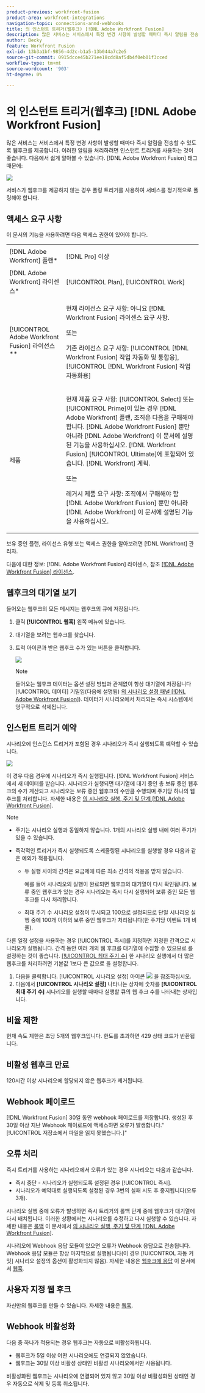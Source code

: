 ```yaml
---
product-previous: workfront-fusion
product-area: workfront-integrations
navigation-topic: connections-annd-webhooks
title: 의 인스턴트 트리거(웹후크) [!DNL Adobe Workfront Fusion]
description: 많은 서비스는 서비스에서 특정 변경 사항이 발생할 때마다 즉시 알림을 전송할 수 있도록 웹후크를 제공합니다. 이러한 알림을 처리하려면 인스턴트 트리거를 사용하는 것이 좋습니다. 이 문서에서는 Adobe Workfront Fusion에서 인스턴트 트리거의 사용 및 기능에 대해 설명합니다.
author: Becky
feature: Workfront Fusion
exl-id: 13b3a1bf-9856-4d2c-b1a5-13b044a7c2e5
source-git-commit: 0915dcce45b271ee18cdd8af5db4f0eb01f3cced
workflow-type: tm+mt
source-wordcount: '903'
ht-degree: 0%

---
```


# 의 인스턴트 트리거(웹후크) [!DNL Adobe Workfront Fusion]

많은 서비스는 서비스에서 특정 변경 사항이 발생할 때마다 즉시 알림을 전송할 수 있도록 웹후크를 제공합니다. 이러한 알림을 처리하려면 인스턴트 트리거를 사용하는 것이 좋습니다. 다음에서 쉽게 알아볼 수 있습니다. [!DNL Adobe Workfront Fusion] 태그 때문에:

![](assets/instant-350x256.png)

서비스가 웹후크를 제공하지 않는 경우 폴링 트리거를 사용하여 서비스를 정기적으로 폴링해야 합니다.

## 액세스 요구 사항

이 문서의 기능을 사용하려면 다음 액세스 권한이 있어야 합니다.

<table style="table-layout:auto"> 
 <col> 
 <col> 
 <tbody> 
  <tr> 
    <td role="rowheader">[!DNL Adobe Workfront] 플랜*</td> 
   <td> <p>[!DNL Pro] 이상</p> </td> 
  </tr> 
  <tr data-mc-conditions=""> 
   <td role="rowheader">[!DNL Adobe Workfront] 라이센스*</td> 
   <td> <p>[!UICONTROL Plan], [!UICONTROL Work]</p> </td> 
  </tr> 
  <tr> 
   <td role="rowheader">[!UICONTROL Adobe Workfront Fusion] 라이선스**</td> 
   <td>
   <p>현재 라이선스 요구 사항: 아니요 [!DNL Workfront Fusion] 라이센스 요구 사항.</p>
   <p>또는</p>
   <p>기존 라이선스 요구 사항: [!UICONTROL [!DNL Workfront Fusion] 작업 자동화 및 통합용], [!UICONTROL [!DNL Workfront Fusion] 작업 자동화용]</p>
   </td> 
  </tr> 
  <tr> 
   <td role="rowheader">제품</td> 
   <td>
   <p>현재 제품 요구 사항: [!UICONTROL Select] 또는 [!UICONTROL Prime]이 있는 경우 [!DNL Adobe Workfront] 플랜, 조직은 다음을 구매해야 합니다. [!DNL Adobe Workfront Fusion] 뿐만 아니라 [!DNL Adobe Workfront] 이 문서에 설명된 기능을 사용하십시오. [!DNL Workfront Fusion] [!UICONTROL Ultimate]에 포함되어 있습니다. [!DNL Workfront] 계획.</p>
   <p>또는</p>
   <p>레거시 제품 요구 사항: 조직에서 구매해야 함 [!DNL Adobe Workfront Fusion] 뿐만 아니라 [!DNL Adobe Workfront] 이 문서에 설명된 기능을 사용하십시오.</p>
   </td> 
  </tr> 
 </tbody> 
</table>

보유 중인 플랜, 라이선스 유형 또는 액세스 권한을 알아보려면 [!DNL Workfront] 관리자.

다음에 대한 정보: [!DNL Adobe Workfront Fusion] 라이센스, 참조 [[!DNL Adobe Workfront Fusion] 라이선스](../../workfront-fusion/get-started/license-automation-vs-integration.md).

## 웹후크의 대기열 보기

들어오는 웹후크의 모든 메시지는 웹후크의 큐에 저장됩니다.

1. 클릭 **[!UICONTROL 웹훅]** 왼쪽 메뉴에 있습니다.
1. 대기열을 보려는 웹후크를 찾습니다.
1. 트럭 아이콘과 받은 웹후크 수가 있는 버튼을 클릭합니다.

   ![](assets/webhooks-truck-icon.png)

   >[!NOTE]
   >
   >들어오는 웹후크 데이터는 옵션 설정 방법과 관계없이 항상 대기열에 저장됩니다 [!UICONTROL 데이터] 기밀임(다음에 설명됨) [의 시나리오 설정 패널 [!DNL Adobe Workfront Fusion]](../../workfront-fusion/scenarios/scenario-settings-panel.md)). 데이터가 시나리오에서 처리되는 즉시 시스템에서 영구적으로 삭제됩니다.

## 인스턴트 트리거 예약

시나리오에 인스턴스 트리거가 포함된 경우 시나리오가 즉시 실행되도록 예약할 수 있습니다.

![](assets/schedule-setting-350x185.png)

이 경우 다음 경우에 시나리오가 즉시 실행됩니다. [!DNL Workfront Fusion] 서비스에서 새 데이터를 받습니다. 시나리오가 실행되면 대기열에 대기 중인 총 보류 중인 웹후크의 수가 계산되고 시나리오는 보류 중인 웹후크의 수만큼 수행되며 주기당 하나의 웹후크를 처리합니다. 자세한 내용은 [의 시나리오 실행, 주기 및 단계 [!DNL Adobe Workfront Fusion]](../../workfront-fusion/scenarios/scenario-execution-cycles-phases.md).

>[!NOTE]
>
>* 주기는 시나리오 실행과 동일하지 않습니다. 1개의 시나리오 실행 내에 여러 주기가 있을 수 있습니다.
>* 즉각적인 트리거가 즉시 실행되도록 스케줄링된 시나리오를 실행할 경우 다음과 같은 예외가 적용됩니다.
>
>     * 두 실행 사이의 간격은 요금제에 따른 최소 간격의 적용을 받지 않습니다.
>
>       예를 들어 시나리오의 실행이 완료되면 웹후크의 대기열이 다시 확인됩니다. 보류 중인 웹후크가 있는 경우 시나리오는 즉시 다시 실행되어 보류 중인 모든 웹후크를 다시 처리합니다.
>   
>     * 최대 주기 수 시나리오 설정이 무시되고 100으로 설정되므로 단일 시나리오 실행 중에 100개 이하의 보류 중인 웹후크가 처리됩니다(한 주기당 이벤트 1개 비율).
>


다른 일정 설정을 사용하는 경우 [!UICONTROL 즉시]를 지정하면 지정한 간격으로 시나리오가 실행됩니다. 간격 동안 여러 개의 웹 후크를 대기열에 수집할 수 있으므로 를 설정하는 것이 좋습니다. [[!UICONTROL 최대 주기 수]](../../workfront-fusion/scenarios/scenario-settings-panel.md#maximum) 한 시나리오 실행에서 더 많은 웹후크를 처리하려면 기본값 1보다 큰 값으로 을 설정합니다.

1. 다음을 클릭합니다. [!UICONTROL 시나리오 설정] 아이콘 ![](assets/gear-icon-settings.png) 을 참조하십시오.
1. 다음에서 **[!UICONTROL 시나리오 설정]** 나타나는 상자에 숫자를 **[!UICONTROL 최대 주기 수]** 시나리오를 실행할 때마다 실행할 큐의 웹 후크 수를 나타내는 상자입니다.

## 비율 제한

현재 속도 제한은 초당 5개의 웹후크입니다. 한도를 초과하면 429 상태 코드가 반환됩니다.

## 비활성 웹후크 만료

120시간 이상 시나리오에 할당되지 않은 웹후크가 제거됩니다.

## Webhook 페이로드

[!DNL Workfront Fusion] 30일 동안 webhook 페이로드를 저장합니다. 생성된 후 30일 이상 지난 Webhook 페이로드에 액세스하면 오류가 발생합니다.&quot;[!UICONTROL 저장소에서 파일을 읽지 못했습니다.]&quot;

## 오류 처리

즉시 트리거를 사용하는 시나리오에서 오류가 있는 경우 시나리오는 다음과 같습니다.

* 즉시 중단 - 시나리오가 실행되도록 설정된 경우 [!UICONTROL 즉시].
* 시나리오가 예약대로 실행되도록 설정된 경우 3번의 실패 시도 후 중지됩니다(오류 3개).

시나리오 실행 중에 오류가 발생하면 즉시 트리거의 롤백 단계 중에 웹후크가 대기열에 다시 배치됩니다. 이러한 상황에서는 시나리오를 수정하고 다시 실행할 수 있습니다. 자세한 내용은 [롤백](../../workfront-fusion/scenarios/scenario-execution-cycles-phases.md#rollback) 이 문서에서 [의 시나리오 실행, 주기 및 단계 [!DNL Adobe Workfront Fusion]](../../workfront-fusion/scenarios/scenario-execution-cycles-phases.md).

시나리오에 Webhook 응답 모듈이 있으면 오류가 Webhook 응답으로 전송됩니다. Webhook 응답 모듈은 항상 마지막으로 실행됩니다(이 경우 [!UICONTROL 자동 커밋] 시나리오 설정의 옵션이 활성화되지 않음). 자세한 내용은 [웹후크에 응답](../../workfront-fusion/apps-and-their-modules/webhooks-updated.md#respondi) 이 문서에서 [웹훅](../../workfront-fusion/apps-and-their-modules/webhooks-updated.md).

## 사용자 지정 웹 후크

자신만의 웹후크를 만들 수 있습니다. 자세한 내용은 [웹훅](../../workfront-fusion/apps-and-their-modules/webhooks-updated.md).

## Webhook 비활성화

다음 중 하나가 적용되는 경우 웹후크는 자동으로 비활성화됩니다.

* 웹후크가 5일 이상 어떤 시나리오에도 연결되지 않았습니다.
* 웹후크는 30일 이상 비활성 상태인 비활성 시나리오에서만 사용됩니다.

비활성화된 웹후크는 시나리오에 연결되어 있지 않고 30일 이상 비활성화된 상태인 경우 자동으로 삭제 및 등록 취소됩니다.


